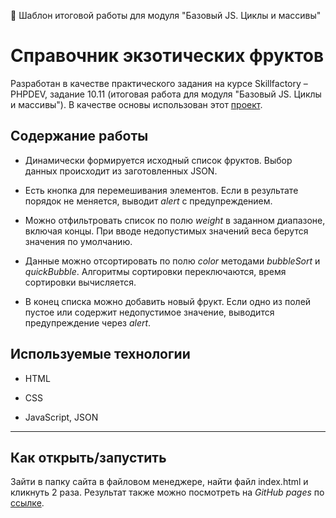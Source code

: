 🚀 Шаблон итоговой работы для модуля "Базовый JS. Циклы и массивы"
# Справочник экзотических фруктов
Разработан в качестве практического задания на курсе Skillfactory &ndash; PHPDEV, задание 10.11 (итоговая работа для модуля "Базовый JS. Циклы и массивы").
В качестве основы использован этот [проект](https://github.com/SkillfactoryCoding/module11).

## Содержание работы

* Динамически формируется исходный список фруктов. Выбор данных происходит из заготовленных JSON.

* Есть кнопка для перемешивания элементов. Если в результате порядок не меняется, выводит *alert* с предупреждением.

* Можно отфильтровать список по полю *weight* в заданном диапазоне, включая концы. При вводе недопустимых значений веса берутся значения по умолчанию.

* Данные можно отсортировать по полю *color* методами *bubbleSort* и *quickBubble*. Алгоритмы сортировки переключаются, время сортировки вычисляется.

* В конец списка можно добавить новый фрукт. Если одно из полей пустое или содержит недопустимое значение, выводится предупреждение через *alert*.


## Используемые технологии

* HTML

* CSS

* JavaScript, JSON

---
## Как открыть/запустить

Зайти в папку сайта в файловом менеджере, найти файл index.html и кликнуть 2 раза. Результат также можно посмотреть на *GitHub pages* по [ссылке](https://tatvsam.github.io/task_10.11/).

